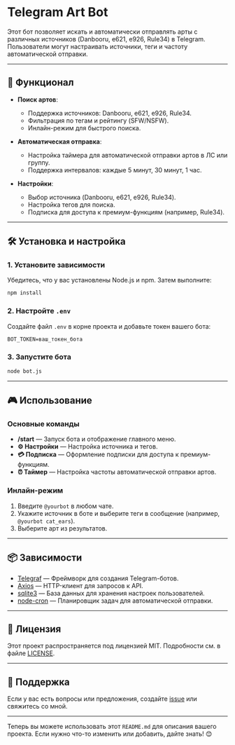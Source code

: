 

# Telegram Art Bot

Этот бот позволяет искать и автоматически отправлять арты с различных источников (Danbooru, e621, e926, Rule34) в Telegram. Пользователи могут настраивать источники, теги и частоту автоматической отправки.

---

## 🚀 Функционал

- **Поиск артов**:
  - Поддержка источников: Danbooru, e621, e926, Rule34.
  - Фильтрация по тегам и рейтингу (SFW/NSFW).
  - Инлайн-режим для быстрого поиска.

- **Автоматическая отправка**:
  - Настройка таймера для автоматической отправки артов в ЛС или группу.
  - Поддержка интервалов: каждые 5 минут, 30 минут, 1 час.

- **Настройки**:
  - Выбор источника (Danbooru, e621, e926, Rule34).
  - Настройка тегов для поиска.
  - Подписка для доступа к премиум-функциям (например, Rule34).

---

## 🛠 Установка и настройка

### 1. Установите зависимости

Убедитесь, что у вас установлены Node.js и npm. Затем выполните:

```bash
npm install
```

### 2. Настройте `.env`

Создайте файл `.env` в корне проекта и добавьте токен вашего бота:

```env
BOT_TOKEN=ваш_токен_бота
```

### 3. Запустите бота

```bash
node bot.js
```

---

## 🎮 Использование

### Основные команды

- **/start** — Запуск бота и отображение главного меню.
- **⚙️ Настройки** — Настройка источника и тегов.
- **💳 Подписка** — Оформление подписки для доступа к премиум-функциям.
- **⏰ Таймер** — Настройка частоты автоматической отправки артов.

### Инлайн-режим

1. Введите `@yourbot` в любом чате.
2. Укажите источник в боте и выберите теги в сообщение (например, `@yourbot cat_ears`).
3. Выберите арт из результатов.

---

## 📦 Зависимости

- [Telegraf](https://telegraf.js.org/) — Фреймворк для создания Telegram-ботов.
- [Axios](https://axios-http.com/) — HTTP-клиент для запросов к API.
- [sqlite3](https://www.npmjs.com/package/sqlite3) — База данных для хранения настроек пользователей.
- [node-cron](https://www.npmjs.com/package/node-cron) — Планировщик задач для автоматической отправки.

---

## 📝 Лицензия

Этот проект распространяется под лицензией MIT. Подробности см. в файле [LICENSE](LICENSE).

---

## 🤝 Поддержка

Если у вас есть вопросы или предложения, создайте [issue](https://github.com/ваш-репозиторий/issues) или свяжитесь со мной.

---

Теперь вы можете использовать этот `README.md` для описания вашего проекта. Если нужно что-то изменить или добавить, дайте знать! 😊
